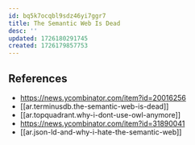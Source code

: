 ```yaml
---
id: bq5k7ocqbl9sdz46yi7ggr7
title: The Semantic Web Is Dead
desc: ''
updated: 1726180291745
created: 1726179857753
---
```



## References

- https://news.ycombinator.com/item?id=20016256
- [[ar.terminusdb.the-semantic-web-is-dead]]
- [[ar.topquadrant.why-i-dont-use-owl-anymore]]
- https://news.ycombinator.com/item?id=31890041
- [[ar.json-ld-and-why-i-hate-the-semantic-web]]
